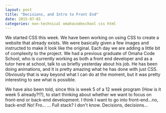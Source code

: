 ```yaml
---
layout: post
title: "Decisions, and Intro to Front End"
date: 2015-07-01
categories: non-technical omahacodeschool css html
---
```


We started CSS this week. We have been working on using CSS to create a website that already exists. We were basically given a few images and instructed to make it look like the original. Each day we are adding a little bit of complexity to the project. We had a previous graduate of Omaha Code School, who is currently working as both a front end developer and as a tutor here at school, talk to us briefly yesterday about his job. He has been doing animations, and it is pretty amazing what he has done with just CSS. Obviously that is way beyond what I can do at the moment, but it was pretty interesting to see what is possible.

We have also been told, since this is week 5 of a 12 week program (How is it week 5 already?!?), to start thinking about whether we want to focus on front-end or back-end development. I think I want to go into front-end...no, back-end! No! Fro...
...
Full stack? I don't know. Decisions, decisions...
